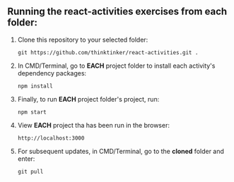 ## Running the react-activities exercises from each folder: 

1. Clone this repository to your selected folder:

	`git https://github.com/thinktinker/react-activities.git .`

2. In CMD/Terminal, go to **EACH** project folder to install each activity's dependency packages:

	`npm install`

3. Finally, to run **EACH** project folder's project, run:

	`npm start`

3. View **EACH** project tha has been run in the browser:

	`http://localhost:3000`

4. For subsequent updates, in CMD/Terminal, go to the **cloned** folder and enter:

	`git pull`

